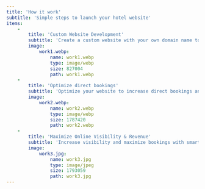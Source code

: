 ```yaml
---
title: 'How it work'
subtitle: 'Simple steps to launch your hotel website'
items:
    -
        title: 'Custom Website Development'
        subtitle: 'Create a custom website with your own domain name to attract direct bookings.'
        image:
            work1.webp:
                name: work1.webp
                type: image/webp
                size: 827004
                path: work1.webp
    -
        title: 'Optimize direct bookings'
        subtitle: 'Optimize your website to increase direct bookings and reduce commission fees.'
        image:
            work2.webp:
                name: work2.webp
                type: image/webp
                size: 1787420
                path: work2.webp
    -
        title: 'Maximize Online Visibility & Revenue'
        subtitle: 'Increase visibility and maximize bookings with smart analytics.'
        image:
            work3.jpg:
                name: work3.jpg
                type: image/jpeg
                size: 1793059
                path: work3.jpg
---
```



